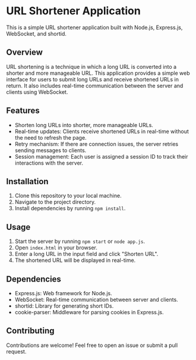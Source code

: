 # URL Shortener Application

This is a simple URL shortener application built with Node.js, Express.js, WebSocket, and shortid.

## Overview

URL shortening is a technique in which a long URL is converted into a shorter and more manageable URL. This application provides a simple web interface for users to submit long URLs and receive shortened URLs in return. It also includes real-time communication between the server and clients using WebSocket.

## Features

- Shorten long URLs into shorter, more manageable URLs.
- Real-time updates: Clients receive shortened URLs in real-time without the need to refresh the page.
- Retry mechanism: If there are connection issues, the server retries sending messages to clients.
- Session management: Each user is assigned a session ID to track their interactions with the server.

## Installation

1. Clone this repository to your local machine.
2. Navigate to the project directory.
3. Install dependencies by running `npm install`.

## Usage

1. Start the server by running `npm start` or `node app.js`.
2. Open `index.html` in your browser.
3. Enter a long URL in the input field and click "Shorten URL".
4. The shortened URL will be displayed in real-time.

## Dependencies

- Express.js: Web framework for Node.js.
- WebSocket: Real-time communication between server and clients.
- shortid: Library for generating short IDs.
- cookie-parser: Middleware for parsing cookies in Express.js.

## Contributing

Contributions are welcome! Feel free to open an issue or submit a pull request.
